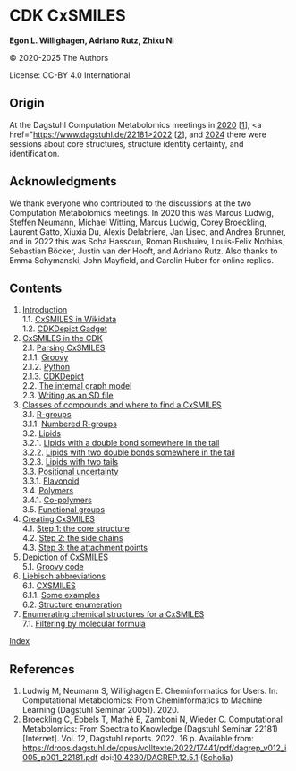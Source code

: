 # CDK CxSMILES

**Egon L. Willighagen, Adriano Rutz, Zhixu Ni**

© 2020-2025 The Authors

License: CC-BY 4.0 International

## Origin

At the Dagstuhl Computation Metabolomics meetings in
<a href="https://www.dagstuhl.de/20051">2020</a> [<a href="#citeref1">1</a>],
<a href="https://www.dagstuhl.de/22181>2022</a> [<a href="#citeref2">2</a>], and
<a href="https://www.dagstuhl.de/24181">2024</a>
there were sessions about core structures, structure identity certainty, and identification.

## Acknowledgments

We thank everyone who contributed to the discussions at the two Computation Metabolomics meetings.
In 2020 this was Marcus Ludwig, Steffen Neumann, Michael Witting, Marcus Ludwig, Corey Broeckling,
Laurent Gatto, Xiuxia Du, Alexis Delabriere, Jan Lisec, and Andrea Brunner, and in 2022 this was
Soha Hassoun, Roman Bushuiev, Louis-Felix Nothias, Sebastian Böcker, Justin van der Hooft, and
Adriano Rutz. Also thanks to Emma Schymanski, John Mayfield, and Carolin Huber for online replies.

## Contents

1. [Introduction](intro.md) <br />
1.1. [CxSMILES in Wikidata](intro.md#cxsmiles-in-wikidata) <br />
1.2. [CDKDepict Gadget](intro.md#cdkdepict-gadget) <br />
2. [CxSMILES in the CDK](parsing.md) <br />
2.1. [Parsing CxSMILES](parsing.md#parsing-cxsmiles) <br />
2.1.1. [Groovy](parsing.md#groovy) <br />
2.1.2. [Python](parsing.md#python) <br />
2.1.3. [CDKDepict](parsing.md#cdkdepict) <br />
2.2. [The internal graph model](parsing.md#the-internal-graph-model) <br />
2.3. [Writing as an SD file](parsing.md#writing-as-an-sd-file) <br />
3. [Classes of compounds and where to find a CxSMILES](templates.md) <br />
3.1. [R-groups](templates.md#r-groups) <br />
3.1.1. [Numbered R-groups](templates.md#numbered-r-groups) <br />
3.2. [Lipids](templates.md#lipids) <br />
3.2.1. [Lipids with a double bond somewhere in the tail](templates.md#lipids-with-a-double-bond-somewhere-in-the-tail) <br />
3.2.2. [Lipids with two double bonds somewhere in the tail](templates.md#lipids-with-two-double-bonds-somewhere-in-the-tail) <br />
3.2.3. [Lipids with two tails](templates.md#lipids-with-two-tails) <br />
3.3. [Positional uncertainty](templates.md#positional-uncertainty) <br />
3.3.1. [Flavonoid](templates.md#flavonoid) <br />
3.4. [Polymers](templates.md#polymers) <br />
3.4.1. [Co-polymers](templates.md#co-polymers) <br />
3.5. [Functional groups](templates.md#functional-groups) <br />
4. [Creating CxSMILES](chapter2.md) <br />
4.1. [Step 1: the core structure](chapter2.md#step-1:-the-core-structure) <br />
4.2. [Step 2: the side chains](chapter2.md#step-2:-the-side-chains) <br />
4.3. [Step 3: the attachment points](chapter2.md#step-3:-the-attachment-points) <br />
5. [Depiction of CxSMILES](depict.md) <br />
5.1. [Groovy code](depict.md#groovy-code) <br />
6. [Liebisch abbreviations](liebisch.md) <br />
6.1. [CXSMILES](liebisch.md#cxsmiles) <br />
6.1.1. [Some examples](liebisch.md#some-examples) <br />
6.2. [Structure enumeration](liebisch.md#structure-enumeration) <br />
7. [Enumerating chemical structures for a CxSMILES](enumeration.md) <br />
7.1. [Filtering by molecular formula](enumeration.md#filtering-by-molecular-formula) <br />

[Index](indexList.md) <br />

## References

1. <a name="citeref1"></a>Ludwig M, Neumann S, Willighagen E. Cheminformatics for Users. In: Computational Metabolomics: From Cheminformatics to Machine Learning (Dagstuhl Seminar 20051). 2020. 
2. <a name="citeref2"></a>Broeckling C, Ebbels T, Mathé E, Zamboni N, Wieder C. Computational Metabolomics: From Spectra to Knowledge (Dagstuhl Seminar 22181) [Internet]. Vol. 12, Dagstuhl reports. 2022. 16 p. Available from: https://drops.dagstuhl.de/opus/volltexte/2022/17441/pdf/dagrep_v012_i005_p001_22181.pdf doi:[10.4230/DAGREP.12.5.1](https://doi.org/10.4230/DAGREP.12.5.1) ([Scholia](https://scholia.toolforge.org/doi/10.4230/DAGREP.12.5.1))

